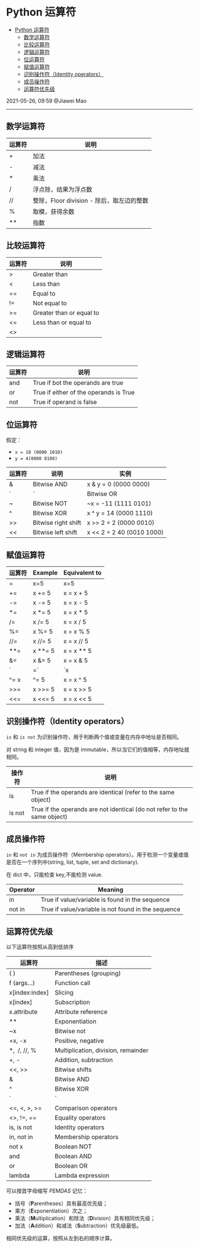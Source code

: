# Python 运算符

- [Python 运算符](#python-运算符)
  - [数学运算符](#数学运算符)
  - [比较运算符](#比较运算符)
  - [逻辑运算符](#逻辑运算符)
  - [位运算符](#位运算符)
  - [赋值运算符](#赋值运算符)
  - [识别操作符（Identity operators）](#识别操作符identity-operators)
  - [成员操作符](#成员操作符)
  - [运算符优先级](#运算符优先级)

2021-05-26, 09:59
@Jiawei Mao
***

## 数学运算符

| 运算符 | 说明 |
| --- | --- |
| + | 加法 |
| - | 减法 |
| * | 乘法 |
| / | 浮点除，结果为浮点数 |
| // | 整除，Floor division - 除后，取左边的整数 |
| % | 取模，获得余数 |
| ** | 指数 |

## 比较运算符

| 运算符 | 说明 |
| --- | --- |
| > | Greater than |
| < | Less than |
| == | Equal to |
| != | Not equal to |
| >= | Greater than or equal to |
| <= | Less than or equal to |
| <> |  |

## 逻辑运算符

| 运算符 | 说明 |
| --- | --- |
| and | True if bot the operands are true |
| or | True if either of the operands is True |
| not | True if operand is false |

## 位运算符

假定：

- `x = 10 (0000 1010)`
- `y = 4(0000 0100)`

| 运算符 | 说明 | 实例 |
| --- | --- | --- |
| & | Bitwise AND | x & y = 0 (0000 0000) |
|  `|`  | Bitwise OR |
| ~ | Bitwise NOT | ~x = -11 (1111 0101) |
| ^ | Bitwise XOR | x ^ y = 14 (0000 1110) |
| >> | Bitwise right shift | x >> 2 = 2 (0000 0010) |
| << | Bitwise left shift | x << 2 = 2 40 (0010 1000) |

## 赋值运算符

| 运算符 | Example | Equivalent to |
| --- | --- | --- |
| = | x=5 | x=5 |
| += | x += 5 | x = x + 5 |
| -= | x -= 5 | x = x - 5 |
| *= | x *= 5 | x = x * 5 |
| /= | x /= 5 | x = x / 5 |
| %= | x %= 5 | x = x % 5 |
| //= | x //= 5 | x = x // 5 |
| **= | x **= 5 | x = x ** 5 |
| &= | x &= 5 | x = x & 5 |
| `|=` | `x |= 5` | `x = x | 5` |
| ^= x | ^= 5 | x = x ^ 5 |
| >>= | x >>= 5 | x = x >> 5 |
| <<= | x <<= 5 | x = x << 5 |

## 识别操作符（Identity operators）

`is` 和 `is not` 为识别操作符，用于判断两个值或变量在内存中地址是否相同。

对 string 和 integer 值，因为是 immutable，所以当它们的值相等，内存地址就相同。

| 操作符 | 说明 |
| --- | --- |
| is | True if the operands are identical (refer to the same object) |
| is not | True if the operands are not identical (do not refer to the same object) |

## 成员操作符

`in` 和 `not in` 为成员操作符（Membership operators）。用于检测一个变量或值是否在一个序列中(string, list, tuple, set and dictionary).

在 dict 中，只能检查 key,不能检测 value.

| Operator | Meaning |
| --- | --- |
| in | True if value/variable is found in the sequence |
| not in | True if value/variable is not found in the sequence |

## 运算符优先级

以下运算符按照从高到低排序

| 运算符 | 描述 |
| --- | --- |
| ( ) | Parentheses (grouping) |
| f (args…) | Function call |
| x[index:index] | Slicing |
| x[index] | Subscription |
| x.attribute | Attribute reference |
| ** | Exponentiation |
| ~x | Bitwise not |
| +x, -x | Positive, negative |
| *,  /, //, % | Multiplication, division, remainder |
| +, - | Addition, subtraction |
| <<, >> | Bitwise shifts |
| & | Bitwise AND |
| ^ | Bitwise XOR |
| `|` | Bitwise OR |
| <=, <, >, >= | Comparison operators |
| <>, !=, == | Equality operators |
| is, is not | Identity operators |
| in, not in | Membership operators |
| not x | Boolean NOT |
| and | Boolean AND |
| or | Boolean OR |
| lambda | Lambda expression |

可以按首字母缩写 _PEMDAS_ 记忆：

- 括号（**P**arentheses）具有最高优先级；
- 乘方（**E**xponentiation）次之；
- 乘法（**M**ultiplication）和除法（**D**ivision）具有相同优先级；
- 加法（**A**ddition）和减法（**S**ubtraction）优先级最低。

相同优先级的运算，按照从左到右的顺序计算。
